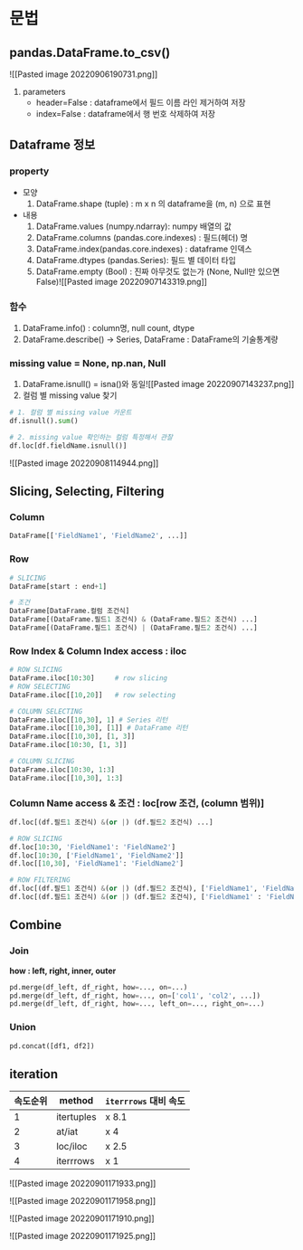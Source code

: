 # 문법
## pandas.DataFrame.to_csv()
![[Pasted image 20220906190731.png]]
1. parameters
	- header=False : dataframe에서 필드 이름 라인 제거하여 저장
	- index=False : dataframe에서 행 번호 삭제하여 저장

## Dataframe 정보
### property
- 모양
	1.  DataFrame.shape (tuple) : m x n 의 dataframe을 (m, n) 으로 표현
- 내용
	1. DataFrame.values (numpy.ndarray): numpy 배열의 값
	2. DataFrame.columns (pandas.core.indexes) : 필드(헤더) 명
	3. DataFrame.index(pandas.core.indexes) : dataframe 인덱스
	4. DataFrame.dtypes (pandas.Series): 필드 별 데이터 타입
	5. DataFrame.empty (Bool) : 진짜 아무것도 없는가 (None, Null만 있으면 False)![[Pasted image 20220907143319.png]]

### 함수
1. DataFrame.info() : column명, null count, dtype
2. DataFrame.describe() -> Series, DataFrame : DataFrame의 기술통계량

### missing value = None, np.nan, Null
1. DataFrame.isnull() = isna()와 동일![[Pasted image 20220907143237.png]]
2. 컬럼 별 missing value 찾기
```python
# 1. 컬럼 별 missing value 카운트
df.isnull().sum()

# 2. missing value 확인하는 컬럼 특정해서 관찰
df.loc[df.fieldName.isnull()]

```
![[Pasted image 20220908114944.png]]

## Slicing, Selecting, Filtering
### Column
```python
DataFrame[['FieldName1', 'FieldName2', ...]]
```
### Row
```python
# SLICING
DataFrame[start : end+1]

# 조건
DataFrame[DataFrame.컬럼 조건식]
DataFrame[(DataFrame.필드1 조건식) & (DataFrame.필드2 조건식) ...]
DataFrame[(DataFrame.필드1 조건식) | (DataFrame.필드2 조건식) ...]
```

### Row Index & Column Index access : iloc
```python
# ROW SLICING
DataFrame.iloc[10:30]     # row slicing
# ROW SELECTING
DataFrame.iloc[[10,20]]   # row selecting

# COLUMN SELECTING
DataFrame.iloc[[10,30], 1] # Series 리턴
DataFrame.iloc[[10,30], [1]] # DataFrame 리턴
DataFrame.iloc[[10,30], [1, 3]]
DataFrame.iloc[10:30, [1, 3]]

# COLUMN SLICING
DataFrame.iloc[10:30, 1:3] 
DataFrame.iloc[[10,30], 1:3]
```

### Column Name access & 조건  : loc[row 조건, (column 범위)]
```python
df.loc[(df.필드1 조건식) &(or |) (df.필드2 조건식) ...]

# ROW SLICING
df.loc[10:30, 'FieldName1': 'FieldName2']
df.loc[10:30, ['FieldName1', 'FieldName2']]
df.loc[[10,30], 'FieldName1': 'FieldName2']

# ROW FILTERING
df.loc[(df.필드1 조건식) &(or |) (df.필드2 조건식), ['FieldName1', 'FieldName2', ...]]
df.loc[(df.필드1 조건식) &(or |) (df.필드2 조건식), ['FieldName1' : 'FieldName4']]
```
## Combine
### Join
**how : left, right, inner, outer**
```python
pd.merge(df_left, df_right, how=..., on=...)
pd.merge(df_left, df_right, how=..., on=['col1', 'col2', ...])
pd.merge(df_left, df_right, how=..., left_on=..., right_on=...)
```
### Union
```python
pd.concat([df1, df2])
```
## iteration
| 속도순위 | method     | `iterrrows` 대비 속도 |
| -------- | ---------- | --------------------- |
| 1        | itertuples | x 8.1                 |
| 2        | at/iat     | x 4                   |
| 3        | loc/iloc   | x 2.5                 |
| 4        | iterrrows  | x 1                   |
![[Pasted image 20220901171933.png]]

![[Pasted image 20220901171958.png]]

![[Pasted image 20220901171910.png]]

![[Pasted image 20220901171925.png]]
